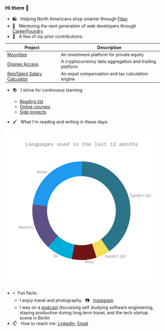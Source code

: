 ### Hi there 👋

- :shopping: &nbsp; Helping North Americans shop smarter through [Flipp](https://flipp.com/home)
- :seedling: &nbsp; Mentoring the next generation of web developers through [CareerFoundry](https://careerfoundry.com/?utm_campaign=1598884275&utm_term=careerfoundry&utm_source=google&utm_medium=cpc&utm_content=303419907754&hsa_mt=e&hsa_ad=303419907754&hsa_ver=3&hsa_tgt=aud-543084261533:kwd-328979525904&hsa_net=adwords&hsa_grp=60753475632&hsa_src=g&hsa_cam=1598884275&hsa_acc=1437185464&hsa_kw=careerfoundry&gclid=Cj0KCQiA3-yQBhD3ARIsAHuHT64bxHq_KCxTS3qVXH-dA91D6tOmZ80zmgYGNhkqUKUdzpS7nCn8tasaAutMEALw_wcB)
- 🔭 &nbsp; A few of my prior contributions:

| Project                                                                      | Description                                            |
| ---------------------------------------------------------------------------- | ------------------------------------------------------ |
| [Moonfare](https://www.moonfare.com/)                                        | An investment platform for private equity              |
| [Diginex Access](https://learn.eqonex.com/news/understanding-diginex-access) | A cryptocurrency data aggregation and trading platform |
| [ReloTalent Salary Calculator](https://www.relotalent.com/salary-calculator) | An expat compensation and tax calculation engine       |

- :books: &nbsp; I strive for continuous learning

  - [Reading list](https://github.com/users/mtanzim/projects/9)
  - [Online courses](https://github.com/users/mtanzim/projects/4)
  - [Side projects](https://github.com/users/mtanzim/projects/5)

- :paintbrush: &nbsp; What I'm reading and writing in these days:

<!-- START_WAKA -->

![Language Statistics](waka1647162999933.png "Languages")

<!-- END_WAKA -->

- ⚡&nbsp; Fun facts:
  - I enjoy travel and photography &nbsp; :camera: &nbsp; [Instagram](https://www.instagram.com/tanzim_m/?hl=en)
  - I was on a [podcast](https://open.spotify.com/episode/5u3gXFNGomUkKimQHE9sgG?si=Op9ZjqG-RcuyWr9Uek2TvA) discussing self studying software engineering, staying productive during long term travel, and the tech startup scene in Berlin
- 📫 &nbsp; How to reach me: [LinkedIn](https://www.linkedin.com/in/tanzim-mokammel), [Email](mailto:mtanzim@gmail.com)
